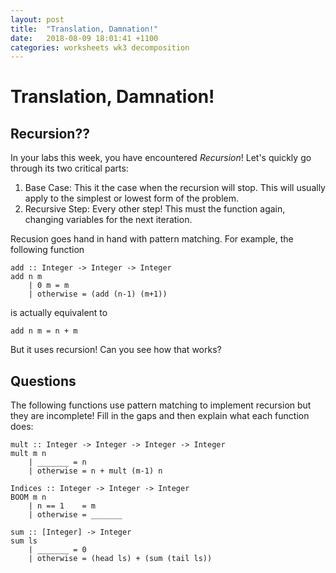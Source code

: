 ```yaml
---
layout: post
title:  "Translation, Damnation!"
date:   2018-08-09 18:01:41 +1100
categories: worksheets wk3 decomposition
---
```

# Translation, Damnation!

## Recursion??

In your labs this week, you have encountered *Recursion*! 
Let's quickly go through its two critical parts:

1) Base Case: This it the case when the recursion will stop. This will usually apply to the simplest or lowest form of the problem.
2) Recursive Step: Every other step! This must the function again, changing variables for the next iteration.

Recusion goes hand in hand with pattern matching. For example, the following function

	add :: Integer -> Integer -> Integer
	add n m
		| 0 m = m
		| otherwise = (add (n-1) (m+1))
		
is actually equivalent to
	
	add n m = n + m

But it uses recursion! Can you see how that works?


## Questions

The following functions use pattern matching to implement recursion but they are incomplete! Fill in the gaps and then explain what each function does:


	mult :: Integer -> Integer -> Integer -> Integer
	mult m n
		| _______ = n
		| otherwise = n + mult (m-1) n

	Indices :: Integer -> Integer -> Integer
	BOOM m n
		| n == 1    = m
		| otherwise = _______

	sum :: [Integer] -> Integer
	sum ls
		| _______ = 0
		| otherwise = (head ls) + (sum (tail ls))
